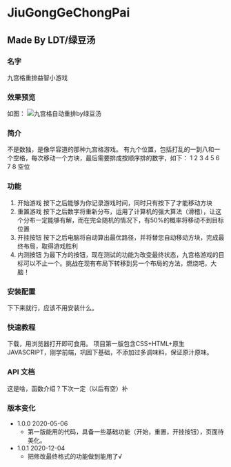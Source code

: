 # JiuGongGeChongPai
## Made By LDT/绿豆汤


### 名字
九宫格重排益智小游戏

### 效果预览
如图：
 ![九宫格自动重排by绿豆汤](http://tiebapic.baidu.com/forum/pic/item/f92c133df8dcd10036e41e4b658b4710b8122f48.jpg "九宫格自动重排by绿豆汤") 

### 简介
不是数独，是像华容道的那种九宫格游戏。
有九个位置，包括打乱的一到八和一个空格，每次移动一个方块，最后需要排成按顺序排的数字，如下：
1  2  3
4  5  6
7  8  空位

### 功能
1. 开始游戏 按下之后能够为你记录游戏时间，同时只有按下了才能移动方块
2. 重置游戏 按下之后数字将重新分布，运用了计算机的强大算法（滑稽），让这个分布一定能够有解，而在完全随机的情况下，有50%的概率将移动不到目标位置
3. 开挂按钮 按下之后电脑将自动算出最优路径，并将替您自动移动方块，完成最终布局，取得游戏胜利
4. 内测按钮 为最下方的按钮，现在测试的功能为改变最终状态，九宫格游戏的目标可以不止一个。挑战在现有布局下转移到另一个布局的方法，燃烧吧，大脑！

### 安装配置
下下来就行，应该不用安装什么。

### 快速教程
下载，用浏览器打开即可食用。
项目第一版包含CSS+HTML+原生JAVASCRIPT，刚学前端，巩固下基础，不添加过多调味料，保证原汁原味。

### API 文档
这是啥，函数介绍？下次一定（以后有空）补

### 版本变化
- 1.0.0 2020-05-06
   - 第一版能用的代码，具备一些基础功能（开始，重置，开挂按钮），页面待美化。
- 1.0.1 2020-12-04
   - 把修改最终格式的功能做到能用了√
